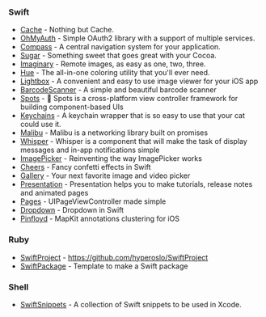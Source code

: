 ### Swift

- [Cache](https://github.com/hyperoslo/Cache) - Nothing but Cache.
- [OhMyAuth](https://github.com/hyperoslo/OhMyAuth) - Simple OAuth2 library with a support of multiple services. 
- [Compass](https://github.com/hyperoslo/Compass) - A central navigation system for your application.
- [Sugar](https://github.com/hyperoslo/Sugar) - Something sweet that goes great with your Cocoa.
- [Imaginary](https://github.com/hyperoslo/Imaginary) - Remote images, as easy as one, two, three.
- [Hue](https://github.com/hyperoslo/Hue) - The all-in-one coloring utility that you'll ever need.
- [Lightbox](https://github.com/hyperoslo/Lightbox) - A convenient and easy to use image viewer for your iOS app
- [BarcodeScanner](https://github.com/hyperoslo/BarcodeScanner) - A simple and beautiful barcode scanner
- [Spots](https://github.com/hyperoslo/Spots) - 🎍 Spots is a cross-platform view controller framework for building component-based UIs
- [Keychains](https://github.com/hyperoslo/Keychains) - A keychain wrapper that is so easy to use that your cat could use it.
- [Malibu](https://github.com/hyperoslo/Malibu) - Malibu is a networking library built on promises
- [Whisper](https://github.com/hyperoslo/Whisper) - Whisper is a component that will make the task of display messages and in-app notifications simple
- [ImagePicker](https://github.com/hyperoslo/ImagePicker) - Reinventing the way ImagePicker works
- [Cheers](https://github.com/hyperoslo/Cheers) - Fancy confetti effects in Swift
- [Gallery](https://github.com/hyperoslo/Gallery) - Your next favorite image and video picker
- [Presentation](https://github.com/hyperoslo/Presentation) - Presentation helps you to make tutorials, release notes and animated pages
- [Pages](https://github.com/hyperoslo/Pages) - UIPageViewController made simple
- [Dropdown](https://github.com/hyperoslo/Dropdown) - Dropdown in Swift
- [Pinfloyd](https://github.com/hyperoslo/Pinfloyd) - MapKit annotations clustering for iOS

### Ruby

- [SwiftProject](https://github.com/hyperoslo/SwiftProject) - https://github.com/hyperoslo/SwiftProject
- [SwiftPackage](https://github.com/hyperoslo/SwiftPackage) - Template to make a Swift package

### Shell

- [SwiftSnippets](https://github.com/hyperoslo/SwiftSnippets) - A collection of Swift snippets to be used in Xcode.
